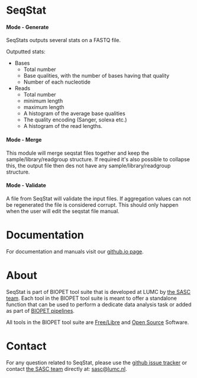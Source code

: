 # SeqStat


#### Mode - Generate

SeqStats outputs several stats on a FASTQ file.

Outputted stats:

- Bases
   - Total number
   - Base qualities, with the number of bases having that quality
   - Number of each nucleotide
- Reads
   - Total number
   - minimum length
   - maximum length
   - A histogram of the average base qualities
   - The quality encoding (Sanger, solexa etc.)
   - A histogram of the read lengths.
    
        

#### Mode - Merge

This module will merge seqstat files together and keep the sample/library/readgroup structure.
If required it's also possible to collapse this, the output file then des not have any sample/library/readgroup structure.
    
        

#### Mode - Validate

A file from SeqStat will validate the input files.
If aggregation values can not be regenerated the file is considered corrupt.
This should only happen when the user will edit the seqstat file manual.
    
        

# Documentation

For documentation and manuals visit our [github.io page](https://biopet.github.io/seqstat).

# About


SeqStat is part of BIOPET tool suite that is developed at LUMC by [the SASC team](http://sasc.lumc.nl/).
Each tool in the BIOPET tool suite is meant to offer a standalone function that can be used to perform a
dedicate data analysis task or added as part of [BIOPET pipelines](http://biopet-docs.readthedocs.io/en/latest/).

All tools in the BIOPET tool suite are [Free/Libre](https://www.gnu.org/philosophy/free-sw.html) and
[Open Source](https://opensource.org/osd) Software.
    

# Contact


<p>
  <!-- Obscure e-mail address for spammers -->
For any question related to SeqStat, please use the
<a href='https://github.com/biopet/seqstat/issues'>github issue tracker</a>
or contact
 <a href='http://sasc.lumc.nl/'>the SASC team</a> directly at: <a href='&#109;&#97;&#105;&#108;&#116;&#111;&#58;&#115;&#97;&#115;&#99;&#64;&#108;&#117;&#109;&#99;&#46;&#110;&#108;'>
&#115;&#97;&#115;&#99;&#64;&#108;&#117;&#109;&#99;&#46;&#110;&#108;</a>.
</p>

     

